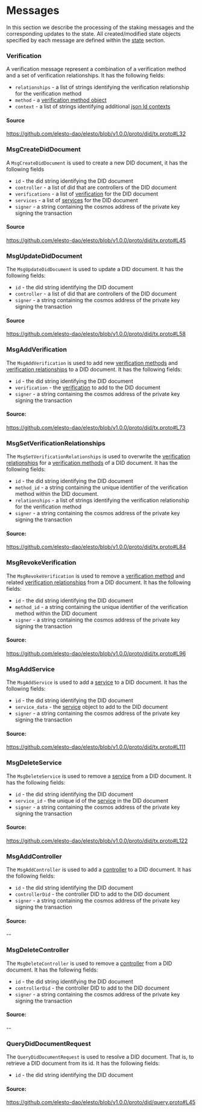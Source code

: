 # Messages

In this section we describe the processing of the staking messages and the corresponding updates to the state. All created/modified state objects specified by each message are defined within the [state](./02_state_transitions.md) section.


### Verification 

A verification message represent a combination of a verification method and a set of verification relationships. It has the following fields:

- `relationships` - a list of strings identifying the verification relationship for the verification method
- `method` - a [verification method object](02_state.md#verification_method) 
- `context` - a list of strings identifying additional [json ld contexts](https://json-ld.org/spec/latest/json-ld/#the-context)


#### Source 
https://github.com/elesto-dao/elesto/blob/v1.0.0/proto/did/tx.proto#L32



### MsgCreateDidDocument

A `MsgCreateDidDocument` is used to create a new DID document, it has the following fields

- `id` - the did string identifying the DID document
- `controller` - a list of did that are controllers of the DID document
- `verifications` - a list of [verification](04_messages.md#verification) for the DID document
- `services` - a list of [services](02_state.md#service) for the DID document
- `signer` - a string containing the cosmos address of the private key signing the transaction 

#### Source

https://github.com/elesto-dao/elesto/blob/v1.0.0/proto/did/tx.proto#L45

### MsgUpdateDidDocument

The `MsgUpdateDidDocument` is used to update a DID document. It has the following fields:

- `id` - the did string identifying the DID document
- `controller` - a list of did that are controllers of the DID document
- `signer` - a string containing the cosmos address of the private key signing the transaction 

#### Source
https://github.com/elesto-dao/elesto/blob/v1.0.0/proto/did/tx.proto#L58
### MsgAddVerification

The `MsgAddVerification` is used to add new [verification methods](https://w3c.github.io/did-core/#verification-methods) and [verification relationships](https://w3c.github.io/did-core/#verification-relationships) to a DID document. It has the following fields:

- `id` - the did string identifying the DID document
- `verification` - the [verification](04_messages.md#verification) to add to the DID document
- `signer` - a string containing the cosmos address of the private key signing the transaction 

#### Source:
https://github.com/elesto-dao/elesto/blob/v1.0.0/proto/did/tx.proto#L73

### MsgSetVerificationRelationships

The `MsgSetVerificationRelationships` is used to overwrite the [verification relationships](https://w3c.github.io/did-core/#verification-relationships) for a [verification methods](https://w3c.github.io/did-core/#verification-methods) of a DID document. It has the following fields:

- `id` - the did string identifying the DID document
- `method_id` - a string containing the unique identifier of the verification method within the DID document.
- `relationships` - a list of strings identifying the verification relationship for the verification method
- `signer` - a string containing the cosmos address of the private key signing the transaction 

#### Source:
https://github.com/elesto-dao/elesto/blob/v1.0.0/proto/did/tx.proto#L84
### MsgRevokeVerification

The `MsgRevokeVerification` is used to remove a [verification method](https://w3c.github.io/did-core/#verification-methods) and related [verification relationships](https://w3c.github.io/did-core/#verification-relationships) from a DID document. It has the following fields:

- `id` - the did string identifying the DID document
- `method_id` - a string containing the unique identifier of the verification method within the DID document
- `signer` - a string containing the cosmos address of the private key signing the transaction 

#### Source:
https://github.com/elesto-dao/elesto/blob/v1.0.0/proto/did/tx.proto#L96
### MsgAddService

The `MsgAddService` is used to add a [service](https://w3c.github.io/did-core/#services) to a DID document. It has the following fields:

- `id` - the did string identifying the DID document
- `service_data` - the [service](02_state.md#service) object to add to the DID document 
- `signer` - a string containing the cosmos address of the private key signing the transaction 

#### Source:
https://github.com/elesto-dao/elesto/blob/v1.0.0/proto/did/tx.proto#L111
### MsgDeleteService

The `MsgDeleteService` is used to remove a [service](https://w3c.github.io/did-core/#services) from a DID document. It has the following fields:

- `id` - the did string identifying the DID document
- `service_id` - the unique id of the [service](02_state.md#service) in the DID document 
- `signer` - a string containing the cosmos address of the private key signing the transaction 

#### Source:
https://github.com/elesto-dao/elesto/blob/v1.0.0/proto/did/tx.proto#L122

### MsgAddController

The `MsgAddController` is used to add a [controller](https://w3c.github.io/did-core/#did-controller) to a DID document. It has the following fields:

- `id` - the did string identifying the DID document
- `controllerDid` - the controller DID to add to the DID document 
- `signer` - a string containing the cosmos address of the private key signing the transaction 

#### Source:

-- 

### MsgDeleteController

The `MsgDeleteController` is used to remove a [controller](https://w3c.github.io/did-core/#did-controller) from a DID document. It has the following fields:

- `id` - the did string identifying the DID document
- `controllerDid` - the controller DID to add to the DID document 
- `signer` - a string containing the cosmos address of the private key signing the transaction 

#### Source:

--


### QueryDidDocumentRequest

The `QueryDidDocumentRequest` is used to resolve a DID document. That is, to retrieve  a DID document from its id. It has the following fields:

- `id` - the did string identifying the DID document

#### Source: 
https://github.com/elesto-dao/elesto/blob/v1.0.0/proto/did/query.proto#L45